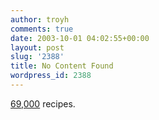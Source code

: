 ```yaml
---
author: troyh
comments: true
date: 2003-10-01 04:02:55+00:00
layout: post
slug: '2388'
title: No Content Found
wordpress_id: 2388
---
```


[69,000](http://recipezaar.com) recipes.

